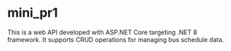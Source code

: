# mini_pr1
This is a web API developed with ASP.NET Core targeting .NET 8 framework. It supports CRUD operations for managing bus schedule data.
